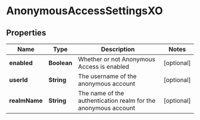 # AnonymousAccessSettingsXO

## Properties
Name | Type | Description | Notes
------------ | ------------- | ------------- | -------------
**enabled** | **Boolean** | Whether or not Anonymous Access is enabled |  [optional]
**userId** | **String** | The username of the anonymous account |  [optional]
**realmName** | **String** | The name of the authentication realm for the anonymous account |  [optional]
